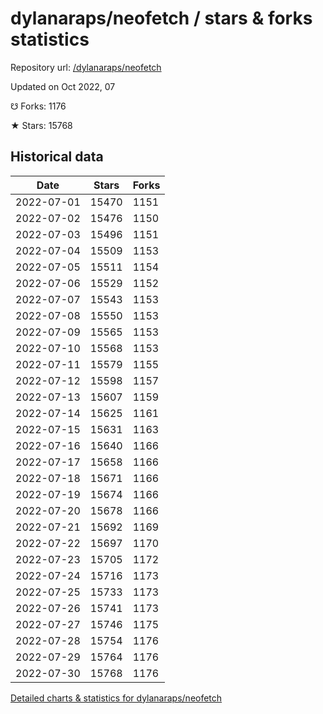 # dylanaraps/neofetch / stars & forks statistics

Repository url: [/dylanaraps/neofetch](https://github.com/dylanaraps/neofetch)

Updated on Oct 2022, 07

☋ Forks: 1176

★ Stars: 15768

## Historical data
| Date | Stars | Forks |
|------|-------|-------|
| 2022-07-01 | 15470 | 1151 | 
| 2022-07-02 | 15476 | 1150 | 
| 2022-07-03 | 15496 | 1151 | 
| 2022-07-04 | 15509 | 1153 | 
| 2022-07-05 | 15511 | 1154 | 
| 2022-07-06 | 15529 | 1152 | 
| 2022-07-07 | 15543 | 1153 | 
| 2022-07-08 | 15550 | 1153 | 
| 2022-07-09 | 15565 | 1153 | 
| 2022-07-10 | 15568 | 1153 | 
| 2022-07-11 | 15579 | 1155 | 
| 2022-07-12 | 15598 | 1157 | 
| 2022-07-13 | 15607 | 1159 | 
| 2022-07-14 | 15625 | 1161 | 
| 2022-07-15 | 15631 | 1163 | 
| 2022-07-16 | 15640 | 1166 | 
| 2022-07-17 | 15658 | 1166 | 
| 2022-07-18 | 15671 | 1166 | 
| 2022-07-19 | 15674 | 1166 | 
| 2022-07-20 | 15678 | 1166 | 
| 2022-07-21 | 15692 | 1169 | 
| 2022-07-22 | 15697 | 1170 | 
| 2022-07-23 | 15705 | 1172 | 
| 2022-07-24 | 15716 | 1173 | 
| 2022-07-25 | 15733 | 1173 | 
| 2022-07-26 | 15741 | 1173 | 
| 2022-07-27 | 15746 | 1175 | 
| 2022-07-28 | 15754 | 1176 | 
| 2022-07-29 | 15764 | 1176 | 
| 2022-07-30 | 15768 | 1176 | 


[Detailed charts & statistics for dylanaraps/neofetch](https://reviewgithub.com/rep/dylanaraps/neofetch)
